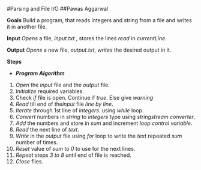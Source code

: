 #Parsing and File I/O
##Pawas Aggarwal

**Goals**
Build a program, that reads integers and string from a file and writes it in another file.

**Input**
*Opens* a file, *input.txt* , stores the lines *read* in *currentLine*.

**Output**
*Opens* a new file, *output.txt*, *writes* the desired output  in it.

**Steps** 
 - ***Program Algorithm***
1. *Open* the *input* file and the *output* file.
2. *Initialize* required variables.
3. Check *if* file is open. Continue if *true*. Else give *warning*
4. *Read* till end of the*input* file *line by line*.
5. *Iterate* through 1st line of *integers*. using *while* loop.
6. *Convert* numbers in *string* to *integers* type using *stringstream converter*.
7. *Add*  the numbers and store in *sum* and increment *loop control variable*.
8. *Read*  the next line of *text*.
9. *Write* in the *output* file using *for* loop to write the *text* repeated *sum* number of times.
10. *Reset* value of *sum* to *0* to use for the next lines.
11. *Repeat* steps *3 to 8* until end of file is reached.
12. *Close* files.
